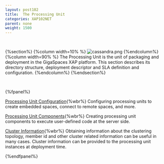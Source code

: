 ```yaml
---
layout: post102
title:  The Processing Unit
categories: XAP102NET
parent: none
weight: 1500
---
```


<br>

{%section%}
{%column width=10% %}
![cassandra.png](/attachment_files/subject/pu.png)
{%endcolumn%}
{%column width=90% %}
The Processing Unit is the unit of packaging and deployment in the GigaSpaces XAP platform. This section describes its directory structure, deployment descriptor and SLA definition and configuration.
{%endcolumn%}
{%endsection%}

<br>

{%fpanel%}

[Processing Unit Configuration](./pu-config.html){%wbr%}
Configuring processing units to create embedded spaces, connect to remote spaces, and more.

[Processing Unit Components](./pu-components.html){%wbr%}
Creating processing unit components to execute user-defined code at the server side.

[Cluster Information](./obtaining-cluster-information.html){%wbr%}
Obtaining information about the clustering topology, member id and other cluster related information can be useful in many cases. Cluster information can be provided to the processing unit instances at deployment time.

{%endfpanel%}
